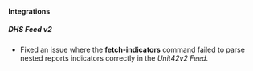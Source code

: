 
#### Integrations

##### DHS Feed v2

- Fixed an issue where the **fetch-indicators** command failed to parse nested reports indicators correctly in the *Unit42v2 Feed*.

